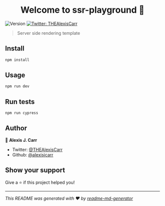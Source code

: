 <h1 align="center">Welcome to ssr-playground 👋</h1>
<p>
  <img alt="Version" src="https://img.shields.io/badge/version-1.0.0-blue.svg?cacheSeconds=2592000" />
  <a href="https://twitter.com/THEAlexisCarr" target="_blank">
    <img alt="Twitter: THEAlexisCarr" src="https://img.shields.io/twitter/follow/THEAlexisCarr.svg?style=social" />
  </a>
</p>

> Server side rendering template

## Install

```sh
npm install
```

## Usage

```sh
npm run dev
```

## Run tests

```sh
npm run cypress
```

## Author

👤 **Alexis J. Carr**

* Twitter: [@THEAlexisCarr](https://twitter.com/THEAlexisCarr)
* Github: [@alexisjcarr](https://github.com/alexisjcarr)

## Show your support

Give a ⭐️ if this project helped you!

***
_This README was generated with ❤️ by [readme-md-generator](https://github.com/kefranabg/readme-md-generator)_
